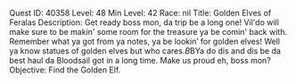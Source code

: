 Quest ID: 40358
Level: 48
Min Level: 42
Race: nil
Title: Golden Elves of Feralas
Description: Get ready boss mon, da trip be a long one! Vil'do will make sure to be makin' some room for the treasure ya be comin' back with. Remember what ya got from ya notes, ya be lookin’ for golden elves! Well ya know statues of golden elves but who cares.$B$BYa do dis and dis be da best haul da Bloodsail got in a long time. Make us proud eh, boss mon?
Objective: Find the Golden Elf.
